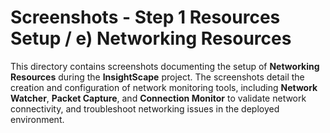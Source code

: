# Screenshots - Step 1 Resources Setup / e) Networking Resources

This directory contains screenshots documenting the setup of **Networking Resources** during the **InsightScape** project. The screenshots detail the creation and configuration of network monitoring tools, including **Network Watcher**, **Packet Capture**, and **Connection Monitor** to validate network connectivity, and troubleshoot networking issues in the deployed environment.
